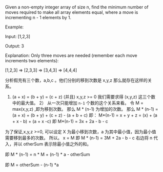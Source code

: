 Given a non-empty integer array of size n, find the minimum number of moves required to make all array elements equal, where a move is incrementing n - 1 elements by 1.

Example:

Input:
[1,2,3]

Output:
3

Explanation:
Only three moves are needed (remember each move increments two elements):

[1,2,3]  =>  [2,3,3]  =>  [3,4,3]  =>  [4,4,4]

分析假充有三个数，a,b,c 。他们分别的移到次数是 x,y,z
那么就存在这样的关系。
1) (a + x) = (b + y) = (c + z) (并且) x,y,z >= 0
 我们需要求得 (x,y,z) 这三个数中的最大值。
2） 从一次只能增加 `n-1` 个数的这个关系来看。
 令 M = max(x,y,z)  ,即为移到次数。
 那么  M * (n-1) 为增加的次数。
 那么 M * (n-1) = (a + x) + (b + y) + (c + z) - (a + b + c)
  即： M*(n-1) = x + y + z = (x) + (a + x - b) + (a + x -c)
   即 M*(n-1) = 3x + 2a - b - c

为了保证,x,y,z >=0, 可以设定 X 为最小移到次数，a 为其中最小值，因为最小值需要移到最多的次数。
所以。 x = M
即 M * (n-1) = 3M + 2a - b - c
右边将 n 代入，并以 otherSum 表示除最小值之外的和。

即 M * (n-1) = n * M + (n-1) * a - otherSum

即 M = otherSum - (n-1) *a
